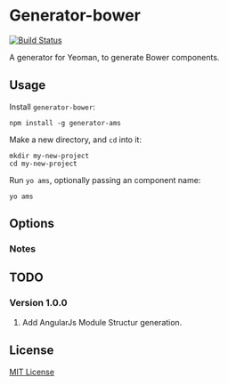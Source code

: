 # Generator-bower
[![Build Status](https://secure.travis-ci.org/ThorstenHans/generator-bower.png?branch=master)](https://travis-ci.org/ThorstenHans/generator-bower)

A generator for Yeoman, to generate Bower components.

## Usage ##

Install `generator-bower`:

```
npm install -g generator-ams
```

Make a new directory, and `cd` into it:

```
mkdir my-new-project
cd my-new-project
```

Run `yo ams`, optionally passing an component name:

```
yo ams
```



## Options ##

### Notes ###



## TODO ##

### Version 1.0.0 ###
1. Add AngularJs Module Structur generation.


## License
[MIT License](http://en.wikipedia.org/wiki/MIT_License)
